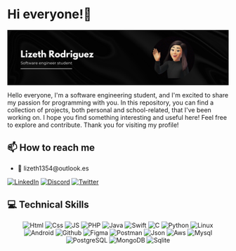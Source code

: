 <!--### Hi there 👋-->

<h1 align="left"> 
  Hi everyone!👋
</h1>

<img align="center" src="resources/mybanner.png" alt="Mybanner"/>

Hello everyone, I'm a software engineering student, and I'm excited to share my passion for programming with you. In this repository, you can find a collection of projects, both personal and school-related, that I've been working on. I hope you find something interesting and useful here! Feel free to explore and contribute. Thank you for visiting my profile!

<h2>📫 How to reach me </h2>
<ul>
  <li>📧 lizeth1354@outlook.es</li>
</ul>
<div align="left">
<a href="https://www.linkedin.com/in/lizeth-rodriguez45"><img src="https://www.vectorlogo.zone/logos/linkedin/linkedin-tile.svg" alt="LinkedIn" width="35px"/></a>
<a href="https://discordapp.com/users/lgrod"><img src="https://www.vectorlogo.zone/logos/discord/discord-tile.svg" alt="Discord" width="35px"/></a>
<a href="https://twitter.com/0LGROD"><img src="https://www.vectorlogo.zone/logos/twitter/twitter-tile.svg" alt="Twitter" width="35px"/></a>
</div>
<h2>💻 Technical Skills </h2>
<div align="center">
  <img src="https://www.vectorlogo.zone/logos/w3_html5/w3_html5-icon.svg" alt="Html" width="35px"/>
  <img src="https://www.vectorlogo.zone/logos/w3_css/w3_css-icon.svg" alt="Css" width="35px"/>
  <img src="https://upload.wikimedia.org/wikipedia/commons/6/6a/JavaScript-logo.png" alt="JS" width="35px"/>
  <img src="https://www.vectorlogo.zone/logos/php/php-icon.svg" alt="PHP" width="35px"/>

  <img src="https://www.vectorlogo.zone/logos/java/java-icon.svg" alt="Java" width="35px"/>
  <img src="https://www.vectorlogo.zone/logos/swift/swift-icon.svg" alt="Swift" width="35px"/>
  <img src="https://upload.wikimedia.org/wikipedia/commons/1/19/C_Logo.png" alt="C" width="35px"/>
  <img src="https://www.vectorlogo.zone/logos/python/python-icon.svg" alt="Python" width="35px"/>
  <img src="https://www.vectorlogo.zone/logos/linux/linux-icon.svg" alt="Linux" width="35px"/>
  <img src="https://www.vectorlogo.zone/logos/android/android-icon.svg" alt="Android" width="35px"/>
  <img src="https://www.vectorlogo.zone/logos/github/github-icon.svg" alt="Github" width="35px"/>
  <img src="https://www.vectorlogo.zone/logos/figma/figma-icon.svg" alt="Figma" width="35px"/>
  <img src="https://www.vectorlogo.zone/logos/getpostman/getpostman-icon.svg" alt="Postman" width="35px"/>
  <img src="https://www.vectorlogo.zone/logos/json/json-icon.svg" alt="Json" width="35px"/>
  <img src="https://www.vectorlogo.zone/logos/amazon_aws/amazon_aws-icon.svg" alt="Aws" width="35px"/>
  
  
  <img src="https://www.vectorlogo.zone/logos/mysql/mysql-icon.svg" alt="Mysql" width="35px"/>
  <img src="https://www.vectorlogo.zone/logos/postgresql/postgresql-icon.svg" alt="PostgreSQL" width="35px"/>
  <img src="https://www.vectorlogo.zone/logos/mongodb/mongodb-icon.svg" alt="MongoDB" width="35px"/>
  <img src="https://www.vectorlogo.zone/logos/sqlite/sqlite-icon.svg" alt="Sqlite" width="35px"/>
</div>

<!--
**lizeth45/lizeth45** is a ✨ _special_ ✨ repository because its `README.md` (this file) appears on your GitHub profile.

Here are some ideas to get you started:

- 🔭 I’m currently working on ...
- 🌱 I’m currently learning ...
- 👯 I’m looking to collaborate on ...
- 🤔 I’m looking for help with ...
- 💬 Ask me about ...
- 📫 How to reach me: ...
- 😄 Pronouns: ...
- ⚡ Fun fact: ...
-->
